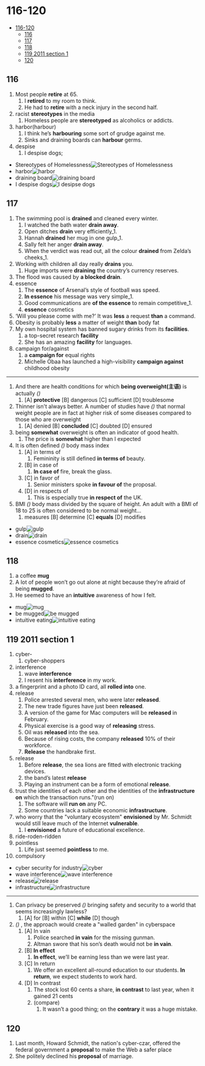 # 116-120

- [116-120](#116-120)
  - [116](#116)
  - [117](#117)
  - [118](#118)
  - [119 2011 section 1](#119-2011-section-1)
  - [120](#120)

## 116

1. Most people **retire** at 65.
   1. I **retired** to my room to think.
   2. He had to **retire** with a neck injury in the second half.
2. racist **stereotypes** in the media
   1. Homeless people are **stereotyped** as alcoholics or addicts.
3. harbor(harbour)
   1. I think he’s **harbouring** some sort of grudge against me.
   2. Sinks and draining boards can **harbour** germs.
4. despise
   1. I despise dogs;

- Stereotypes of Homelessness![Stereotypes of Homelessness](https://my.neighbor.org/wp-content/uploads/2021/08/homeless-man-seaking-kindness.jpg)
- harbor![harbor](https://visitoceanside.org/wp-content/uploads/2018/12/Harbor-Village-Kayak-Ocean_-1200x600.jpg)
- draining board![draining board](https://makemesomethingspecial.com/wp-content/uploads/2012/10/handmade-oak-draining-board.jpeg)
- I despise dogs![I desipse dogs](https://image.shutterstock.com/image-photo/bad-cat-despises-all-dogs-260nw-489371581.jpg)

## 117

1. The swimming pool is **drained** and cleaned every winter.
   1. I watched the bath water **drain away**.
   2. Open ditches **drain** very efficiently_1.
   3. Hannah **drained** her mug in one gulp_1.
   4. Sally felt her anger **drain away**.
   5. When the verdict was read out, all the colour **drained** from Zelda’s cheeks_1.
2. Working with children all day really **drains** you.
   1. Huge imports were **draining** the country’s currency reserves.
3. The flood was caused by **a blocked drain**.
4. essence
   1. The **essence** of Arsenal’s style of football was speed.
   2. **In essence** his message was very simple_1.
   3. Good communications are **of the essence** to remain competitive_1.
   4. **essence** cosmetics
5. ‘Will you please come with me?’ It was **less** a request **than** a command.
6. Obesity is probably **less** a matter of weight **than** body fat
7. My own hospital system has banned sugary drinks from its **facilities**.
   1. a top-secret research **facility**
   2. She has an amazing **facility** for languages.
8. campaign for/against
   1. a **campaign for** equal rights
   2. Michelle Obaa has launched a high-visibility **campaign against** childhood obesity

---

1. And there are health conditions for which **being overweight(主语)** is actually _()_
   1. [A] **protective** [B] dangerous [C] sufficient [D] troublesome
2. Thinner isn't always better. A number of studies have _()_ that normal weight people are in fact at higher risk of some diseases compared to those who are overweight
   1. [A] denied [B] **concluded** [C] doubted [D] ensured
3. being **somewhat** overweight is often an indicator of good health.
   1. The price is **somewhat** higher than I expected
4. It is often defined _()_ body mass index
   1. [A] in terms of
      1. Femininity is still defined **in terms of** beauty.
   2. [B] in case of
      1. **In case of** fire, break the glass.
   3. [C] in favor of
      1. Senior ministers spoke **in favour of** the proposal.
   4. [D] in respects of
      1. This is especially true **in respect of** the UK.
5. BMI _()_ body mass divided by the square of height. An adult with a BMI of 18 to 25 is often considered to be normal weight...
   1. measures [B] determine [C] **equals** [D] modifies

- gulp![gulp](https://upload.wikimedia.org/wikipedia/commons/thumb/7/72/Gulp.js_Logo.svg/926px-Gulp.js_Logo.svg.png)
- drain![drain](https://maitecdrainage.co.uk/wp-content/uploads/2017/07/sink-drainage.jpg)
- essence cosmetics![essence cosmetics](https://encrypted-tbn0.gstatic.com/images?q=tbn:ANd9GcSEi-vTp6wJckRKVNMX2lqpi7tNzdnTx8buWwhNRiat60t6tfJKNwfJQHYyVlx0IjzmIt0&usqp=CAU)

## 118

1. a coffee **mug**
2. A lot of people won’t go out alone at night because they’re afraid of being **mugged**.
3. He seemed to have an **intuitive** awareness of how I felt.

- mug![mug](https://www.ikea.com.hk/dairyfarm/hk/images/133/0713396_PE729489_S5.jpg)
- be mugged![be mugged](https://livesafely.org/media/posts/123/avoid-being-mugged.jpg)
- intuitive eating![intuitive eating](https://www.verywellmind.com/thmb/m4oyVgOuko5SMwLwrrcjboSDu9k=/1333x1000/smart/filters:no_upscale()/intuitive-eating-can-help-disordered-eating-4796957_final-7590d424bb6b4626907da407ae8ad4a0.png)

## 119 2011 section 1

1. cyber-
   1. cyber-shoppers
2. interference
   1. wave **interference**
   2. I resent his **interference** in my work.
3. a fingerprint and a photo ID card, all **rolled into** one.
4. release
   1. Police arrested several men, who were later **released**.
   2. The new trade figures have just been **released**.
   3. A version of the game for Mac computers will be **released** in February.
   4. Physical exercise is a good way of **releasing** stress.
   5. Oil was **released** into the sea.
   6. Because of rising costs, the company **released** 10% of their workforce.
   7. **Release** the handbrake first.
5. release
   1. Before **release**, the sea lions are fitted with electronic tracking devices.
   2. the band’s latest **release**
   3. Playing an instrument can be a form of emotional **release**.
6. trust the identities of each other and the identities of the **infrastructure on** which the transaction runs."(run on)
   1. The software will **run on** any PC.
   2. Some countries lack a suitable economic **infrastructure**.
7. who worry that the "voluntary ecosystem" **envisioned** by Mr. Schmidt would still leave much of the Internet **vulnerable**.
   1. I **envisioned** a future of educational excellence.
8. ride-roden-ridden
9. pointless
   1. Life just seemed **pointless** to me.
10. compulsory

- cyber security for industry![cyber](https://www.israel21c.org/wp-content/uploads/2020/08/shutterstock_cyber-1168x657.jpg)
- wave interference![wave interference](https://upload.wikimedia.org/wikipedia/commons/thumb/0/0f/Interference_of_two_waves.svg/1200px-Interference_of_two_waves.svg.png0)
- release![release](https://www.learn-automatic.com/wp-content/uploads/2021/02/releasing-the-handbrake.jpg)
- infrastructure![infrastructure](https://www.rpc.senate.gov/imo/media/image/Different-Types-of-Infrastructure_v3.png)

---

1. Can privacy be preserved _()_ bringing safety and security to a world that seems increasingly lawless?
   1. [A] for [B] within [C] **while** [D] though
2. _()_ , the approach would create a "walled garden" in cyberspace
   1. [A] In vain
      1. Police searched **in vain** for the missing gunman.
      2. Altman swore that his son’s death would not be **in vain**.
   2. [B] **In effect**
      1. **In effect**, we’ll be earning less than we were last year.
   3. [C] In return
      1. We offer an excellent all-round education to our students. **In return**, we expect students to work hard.
   4. [D] In contrast
      1. The stock lost 60 cents a share, **in contrast** to last year, when it gained 21 cents
      2. (compare)
         1. It wasn’t a good thing; on the **contrary** it was a huge mistake.

## 120

1. Last month, Howard Schmidt, the nation's cyber-czar, offered the federal government a **proposal** to make the Web a safer place
2. She politely declined his **proposal** of marriage.
